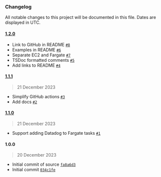 ### Changelog

All notable changes to this project will be documented in this file. Dates are displayed in UTC.

#### [1.2.0](https://github.com/isotoma/datadog-ecs-cdk/compare/1.1.1...1.2.0)

- Link to GitHub in README [`#8`](https://github.com/isotoma/datadog-ecs-cdk/pull/8)
- Examples in README [`#6`](https://github.com/isotoma/datadog-ecs-cdk/pull/6)
- Separate EC2 and Fargate [`#7`](https://github.com/isotoma/datadog-ecs-cdk/pull/7)
- TSDoc formatted comments [`#5`](https://github.com/isotoma/datadog-ecs-cdk/pull/5)
- Add links to README [`#4`](https://github.com/isotoma/datadog-ecs-cdk/pull/4)

#### [1.1.1](https://github.com/isotoma/datadog-ecs-cdk/compare/1.1.0...1.1.1)

> 21 December 2023

- Simplify GitHub actions [`#3`](https://github.com/isotoma/datadog-ecs-cdk/pull/3)
- Add docs [`#2`](https://github.com/isotoma/datadog-ecs-cdk/pull/2)

#### [1.1.0](https://github.com/isotoma/datadog-ecs-cdk/compare/1.0.0...1.1.0)

> 21 December 2023

- Support adding Datadog to Fargate tasks [`#1`](https://github.com/isotoma/datadog-ecs-cdk/pull/1)

#### 1.0.0

> 20 December 2023

- Initial commit of source [`fa8a6d3`](https://github.com/isotoma/datadog-ecs-cdk/commit/fa8a6d3aa8a615c0c208c5521b86d4e8f4268313)
- Initial commit [`034c1fe`](https://github.com/isotoma/datadog-ecs-cdk/commit/034c1fe981a554069c50c94df21146edc4ad4f15)
